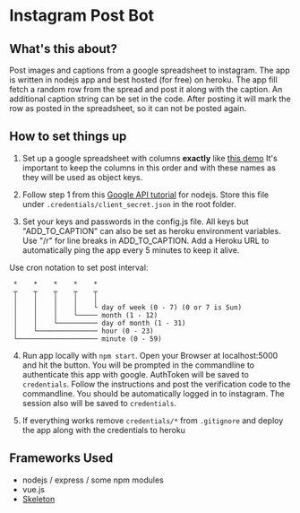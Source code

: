 # Instagram Post Bot

## What's this about?
Post images and captions from a google spreadsheet to instagram. The app is written in nodejs app and best hosted (for free) on heroku.
The app fill fetch a random row from the spread and post it along with the caption. An additional caption string can be set in the code. After posting it will mark the row as posted in the spreadsheet, so it can not be posted again.

## How to set things up

1. Set up a google spreadsheet with columns **exactly** like [this demo](https://docs.google.com/spreadsheets/d/1t-lCq91ExjEOA8wAEpxunzyDcpPMjGzsLTA5iYwEMNA/edit?usp=sharing)
It's important to keep the columns in this order and with these names as they will be used as object keys.

2. Follow step 1 from this [Google API tutorial](https://developers.google.com/sheets/api/quickstart/nodejs) for nodejs. Store this file under `.credentials/client_secret.json` in the root folder.

3. Set your keys and passwords in the config.js file. All keys but "ADD_TO_CAPTION" can also be set as heroku environment variables. Use "/r" for line breaks in ADD_TO_CAPTION. Add a Heroku URL to automatically ping the app every 5 minutes to keep it alive.

Use cron notation to set post interval:

```
 *    *    *    *    *
 ┬    ┬    ┬    ┬    ┬
 │    │    │    │    │
 │    │    │    │    └ day of week (0 - 7) (0 or 7 is Sun)
 │    │    │    └───── month (1 - 12)
 │    │    └────────── day of month (1 - 31)
 │    └─────────────── hour (0 - 23)
 └──────────────────── minute (0 - 59)
 ```

 4. Run app locally with `npm start`. Open your Browser at localhost:5000 and hit the button. You will be prompted in the commandline to authenticate this app with google. AuthToken will be saved to `credentials`. Follow the instructions and post the verification code to the commandline. You should be automatically logged in to instagram. The session also will be saved to `credentials`.

 5. If everything works remove `credentials/*` from `.gitignore` and deploy the app along with the credentials to heroku

## Frameworks Used
- nodejs / express / some npm modules
- vue.js
- [Skeleton](https://github.com/dhg/Skeleton)

